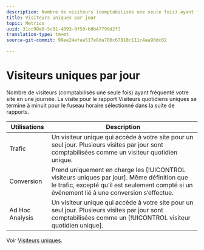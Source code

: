 ```yaml
---
description: Nombre de visiteurs (comptabilisés une seule fois) ayant fréquenté votre site en une journée. La visite pour le rapport Visiteurs quotidiens uniques se termine à minuit pour le fuseau horaire sélectionné dans la suite de rapports.
title: Visiteurs uniques par jour
topic: Metrics
uuid: 31cc98e0-5c81-4893-9f50-b0b47799d2f3
translation-type: tm+mt
source-git-commit: 99ee24efaa517e8da700c67818c111c4aa90dc02

---
```



# Visiteurs uniques par jour

Nombre de visiteurs (comptabilisés une seule fois) ayant fréquenté votre site en une journée. La visite pour le rapport Visiteurs quotidiens uniques se termine à minuit pour le fuseau horaire sélectionné dans la suite de rapports.

| Utilisations | Description |
|---|---|
| Trafic | Un visiteur unique qui accède à votre site pour un seul jour. Plusieurs visites par jour sont comptabilisées comme un visiteur quotidien unique. |
| Conversion | Prend uniquement en charge les [!UICONTROL visiteurs uniques par jour]. Même définition que le trafic, excepté qu’il est seulement compté si un événement lié à une conversion s’effectue. |
| Ad Hoc Analysis | Un visiteur unique qui accède à votre site pour un seul jour. Plusieurs visites par jour sont comptabilisées comme un [!UICONTROL visiteur quotidien unique]. |

Voir [Visiteurs uniques](/help/components/c-variables/c-metrics/metrics-unique-visitors.md).
